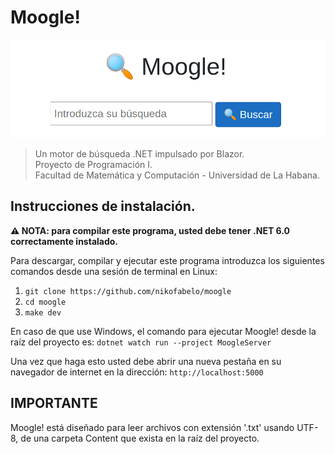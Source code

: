# Moogle!

![moogle.png](moogle.png)

> Un motor de búsqueda .NET impulsado por Blazor.<br>
> Proyecto de Programación I.<br>
> Facultad de Matemática y Computación - Universidad de La Habana.

## Instrucciones de instalación.
**⚠ NOTA: para compilar este programa, usted debe tener .NET 6.0 correctamente instalado.**

Para descargar, compilar y ejecutar este programa introduzca los siguientes comandos desde una sesión de terminal en Linux:
1. `git clone https://github.com/nikofabelo/moogle`
2. `cd moogle`
3. `make dev`

En caso de que use Windows, el comando para ejecutar Moogle! desde la raíz del proyecto es:
`dotnet watch run --project MoogleServer`

Una vez que haga esto usted debe abrir una nueva pestaña en su navegador de internet en la dirección: `http://localhost:5000`

## IMPORTANTE
Moogle! está diseñado para leer archivos con extensión '.txt' usando UTF-8, de una carpeta Content que exista en la raíz del proyecto.